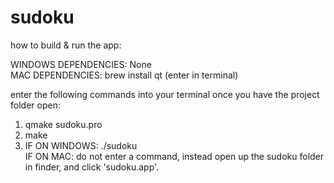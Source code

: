 # sudoku

how to build & run the app:

  WINDOWS DEPENDENCIES: None <br/>
  MAC DEPENDENCIES: brew install qt (enter in terminal)

  enter the following commands into your terminal once you have the project folder open:
  
  1. qmake sudoku.pro
  2. make
  3.  IF ON WINDOWS: ./sudoku <br/>
  IF ON MAC: do not enter a command, instead open up the sudoku folder in finder, and click 'sudoku.app'.
